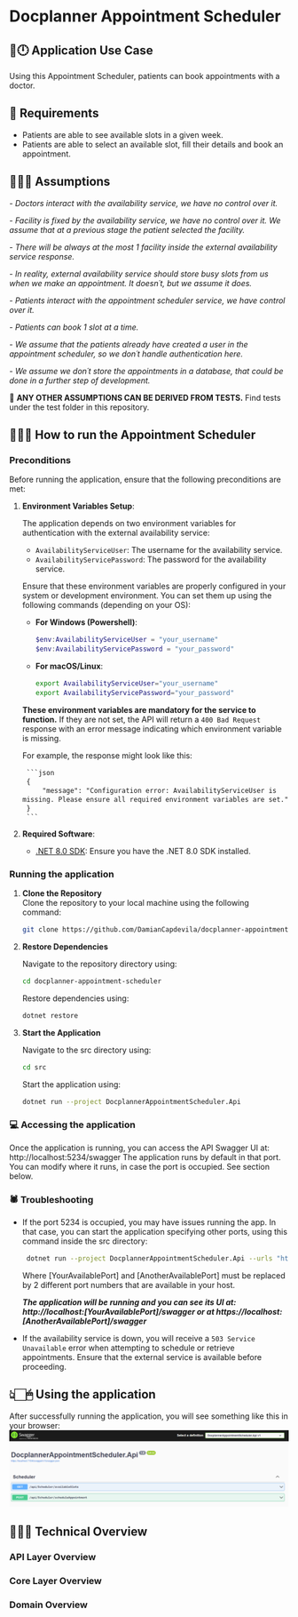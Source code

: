 # Docplanner Appointment Scheduler

## 🥼🕛 Application Use Case

Using this Appointment Scheduler, patients can book appointments with a doctor.

## 📄 Requirements

- Patients are able to see available slots in a given week.
- Patients are able to select an available slot, fill their details and book an appointment.

## 🕵🏻‍♂️ Assumptions

*- Doctors interact with the availability service, we have no control over it.*

*- Facility is fixed by the availability service, we have no control over it. We assume that at a previous stage the patient selected the facility.*

*- There will be always at the most 1 facility inside the external availability service response.* 

*- In reality, external availability service should store busy slots from us when we make an appointment. It doesn´t, but we assume it does.*

*- Patients interact with the appointment scheduler service, we have control over it.*

*- Patients can book 1 slot at a time.*

*- We assume that the patients already have created a user in the appointment scheduler, so we don´t handle authentication here.* 

*- We assume we don´t store the appointments in a database, that could be done in a further step of development.*


🧪 **ANY OTHER ASSUMPTIONS CAN BE DERIVED FROM TESTS.** Find tests under the test folder in this repository.


## 🏃🏻‍♂️ How to run the Appointment Scheduler


### Preconditions
Before running the application, ensure that the following preconditions are met:

1. **Environment Variables Setup**:

   The application depends on two environment variables for authentication with the external availability service:
   - `AvailabilityServiceUser`: The username for the availability service.
   - `AvailabilityServicePassword`: The password for the availability service.

   Ensure that these environment variables are properly configured in your system or development environment. You can set them up using the following commands (depending on your OS):

   - **For Windows (Powershell)**:
     ```powershell
     $env:AvailabilityServiceUser = "your_username"
     $env:AvailabilityServicePassword = "your_password"
     ```

   - **For macOS/Linux**:
     ```bash
     export AvailabilityServiceUser="your_username"
     export AvailabilityServicePassword="your_password"
     ```
   **These environment variables are mandatory for the service to function.** If they are not set, the API will return a `400 Bad Request` response with an error message indicating which environment variable is missing. 

   For example, the response might look like this:

        ```json
        {
            "message": "Configuration error: AvailabilityServiceUser is missing. Please ensure all required environment variables are set."
        }
        ```


2. **Required Software**:
   
   - [.NET 8.0 SDK](https://dotnet.microsoft.com/download/dotnet/8.0): Ensure you have the .NET 8.0 SDK installed.


### Running the application

1. **Clone the Repository**  
   Clone the repository to your local machine using the following command:  
   ```bash
   git clone https://github.com/DamianCapdevila/docplanner-appointment-scheduler.git
   ```
2. **Restore Dependencies**
   
   Navigate to the repository directory using:
   ```bash
   cd docplanner-appointment-scheduler  
   ```
   Restore dependencies using:
   ```bash
   dotnet restore  
   ```
3. **Start the Application**

   Navigate to the src directory using:
   ```bash
   cd src  
   ```
   Start the application using:
   ```bash
   dotnet run --project DocplannerAppointmentScheduler.Api 
   ```
### 💻 Accessing the application

   Once the application is running, you can access the API Swagger UI at: http://localhost:5234/swagger
   The application runs by default in that port. You can modify where it runs, in case the port is occupied. See section below.
   
### 🕷 Troubleshooting


- If the port 5234 is occupied, you may have issues running the app. In that case, you can start the application specifying other ports, using this command inside the src directory:

  ```bash
   dotnet run --project DocplannerAppointmentScheduler.Api --urls "http://localhost:[YourAvailablePort];https://localhost:[AnotherAvailablePort]"
   ```
  Where [YourAvailablePort] and [AnotherAvailablePort] must be replaced by 2 different port numbers that are available in your host.

  ***The application will be running and you can see its UI at: http://localhost:[YourAvailablePort]/swagger or at https://localhost:[AnotherAvailablePort]/swagger***
  
- If the availability service is down, you will receive a `503 Service Unavailable` error when attempting to schedule or retrieve appointments. Ensure that the external service is available before proceeding.

## 👆🏻🖱 Using the application

After successfully running the application, you will see something like this in your browser:
![Swagger UI Overview](./images/SwaggerUI-Overview.png)

## 👨🏻‍🚀 Technical Overview


 ### API Layer Overview


 ### Core Layer Overview


 ### Domain Overview
